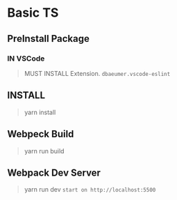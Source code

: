 # Basic TS

## PreInstall Package
### IN VSCode
  > MUST INSTALL Extension.
  > `dbaeumer.vscode-eslint`

## INSTALL
  > yarn install

## Webpeck Build
  > yarn run build

## Webpack Dev Server
  > yarn run dev
  > `start on http://localhost:5500`
